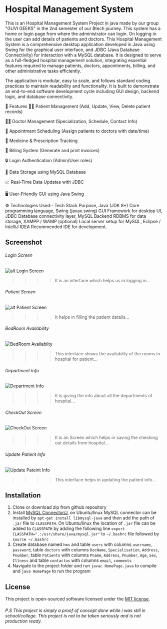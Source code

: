 # Hospital Management System
This is an Hospital Management System Project in java made by our group "GUVI GEEKS" in the 2nd semester of our Btech journey.
This system has a home or login page from where the administrator can login. On logging in the user can add details of patients and doctors.
This Hospital Management System is a comprehensive desktop application developed in Java using Swing for the graphical user interface, and JDBC (Java Database Connectivity) for interaction with a MySQL database. It is designed to serve as a full-fledged hospital management solution, integrating essential features required to manage patients, doctors, appointments, billing, and other administrative tasks efficiently.

The application is modular, easy to scale, and follows standard coding practices to maintain readability and functionality. It is built to demonstrate an end-to-end software development cycle including GUI design, backend logic, and database connectivity.

🚀 Features
👩‍⚕️ Patient Management (Add, Update, View, Delete patient records)

🧑‍⚕️ Doctor Management (Specialization, Schedule, Contact Info)

📅 Appointment Scheduling (Assign patients to doctors with date/time)

💊 Medicine & Prescription Tracking

🧾 Billing System (Generate and print invoices)

🔒 Login Authentication (Admin/User roles)

📂 Data Storage using MySQL Database

📈 Real-Time Data Updates with JDBC

🖥️ User-Friendly GUI using Java Swing

⚙️ Technologies Used:-
Tech Stack	Purpose,
Java (JDK 8+)	Core programming language,
Swing (javax.swing)	GUI Framework for desktop UI,
JDBC	Database connectivity layer,
MySQL	Backend RDBMS for data storage,
XAMPP / WAMP (optional)	Local server setup for MySQL,
Eclipse / IntelliJ IDEA	Recommended IDE for development.




## Screenshot
###### Login Screen
![alt Login Screen](https://github.com/vivekcsiam/Hospital-Management-System/raw/master/Images/screenshots/Login.png "Login Screen")
>>>> It is an interface which helps us in logging in...
###### Patient Screen
![alt Patient Screen](https://github.com/vivekcsiam/Hospital-Management-System/raw/master/Images/screenshots/Patient.png "Patient Screen")
>>>> It helps in filling the patient details...
###### BedRoom Availability
![BedRoom Availabilty](https://github.com/user-attachments/assets/ec742076-10ab-46e1-889e-744ef2919d85)
>>>> This interface shows the availabilty of the rooms in hospital for patient...
###### Department Info
![Department Info](https://github.com/user-attachments/assets/7fedbc4f-4aa8-4c5e-98bd-e3ff21c55ce8)
>>>> It is giving the info about all the departments of hospital... 
###### CheckOut Screen
![CheckOut Screen](https://github.com/user-attachments/assets/ef17a696-cdba-4181-a363-56e66fe4f344)
>>>> It is an Screen which helps in saving the checking out details from hospital...
###### Update Patient Info
![Update Pateint Info](https://github.com/user-attachments/assets/7e7c53bb-cd88-473e-bb73-c9eb1c1562a8)
>>>> This interface helps in updating the patient info...




## Installation
1. Clone or download zip from github repository
2. Install [MySQL Connector/J](https://dev.mysql.com/downloads/connector/j/3.1.html), on Ubuntu/linux MySQL connector can be installed by `apt-get install libmysql-java` and then add the path of `.jar` file to `CLASSPATH`. On Ubuntu/linux the location of `.jar` file can be added to `CLASSPATH` by adding the following line `export CLASSPATH=".:/usr/share/java/mysql.jar"` to `~/.bashrc` file followed by `source ~/.bashrc`
3. Create database named `hms` and table `users` with columns `username`, `password`, table `doctors` with columns `DocName`, `Specialisation`, `Address`, `Pnumber`, table `Patients` with columns `Pname`, `Address`, `Pnumber`, `Age`, `Sex`, `Illness` and table `contactus` with columns `email`, `comments`
4. Navigate to the project folder and run `javac HomePage.java` to compile and `java HomePage` to run the program

## License
This project is open-sourced software licensed under the [MIT license](https://opensource.org/licenses/MIT).

###### P.S This project is simply a proof of concept done while i was still in school/college. This project is not to be taken seriously and is not production ready.
